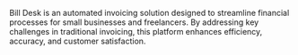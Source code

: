 Bill Desk is an automated invoicing solution designed to streamline financial processes for small businesses and freelancers. By addressing key challenges in traditional invoicing, this platform enhances efficiency, accuracy, and customer satisfaction.
